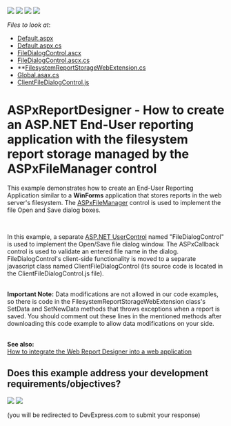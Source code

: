 <!-- default badges list -->
![](https://img.shields.io/endpoint?url=https://codecentral.devexpress.com/api/v1/VersionRange/128597856/19.2.2%2B)
[![](https://img.shields.io/badge/Open_in_DevExpress_Support_Center-FF7200?style=flat-square&logo=DevExpress&logoColor=white)](https://supportcenter.devexpress.com/ticket/details/T227679)
[![](https://img.shields.io/badge/📖_How_to_use_DevExpress_Examples-e9f6fc?style=flat-square)](https://docs.devexpress.com/GeneralInformation/403183)
[![](https://img.shields.io/badge/💬_Leave_Feedback-feecdd?style=flat-square)](#does-this-example-address-your-development-requirementsobjectives)
<!-- default badges end -->
<!-- default file list -->
*Files to look at*:

* [Default.aspx](./CS/T227679/Default.aspx)
* [Default.aspx.cs](./CS/T227679/Default.aspx.cs)
* [FileDialogControl.ascx](./CS/T227679/FileDialogControl.ascx)
* [FileDialogControl.ascx.cs](./CS/T227679/FileDialogControl.ascx.cs) 
* **[FilesystemReportStorageWebExtension.cs](./CS/T227679/FilesystemReportStorageWebExtension.cs)
* [Global.asax.cs](./CS/T227679/Global.asax.cs) 
* [ClientFileDialogControl.js](./CS/T227679/Scripts/ClientFileDialogControl.js) 
<!-- default file list end -->
# ASPxReportDesigner - How to create an ASP.NET End-User reporting application with the filesystem report storage managed by the ASPxFileManager control


<p>This example demonstrates how to create an End-User Reporting Application similar to a <strong>WinForms</strong> application that stores reports in the web server's filesystem. The <a href="https://documentation.devexpress.com/#AspNet/clsDevExpressWebASPxFileManagertopic">ASPxFileManager</a> control is used to implement the file Open and Save dialog boxes.</p>
<p> </p>
<p>In this example, a separate <a href="https://learn.microsoft.com/en-us/previous-versions/aspnet/y6wb1a0e(v=vs.100)">ASP.NET UserControl</a> named "FileDialogControl" is used to implement the Open/Save file dialog window. The ASPxCallback control is used to validate an entered file name in the dialog. FileDialogControl's client-side functionality is moved to a separate javascript class named ClientFileDialogControl (its source code is located in the ClientFileDialogControl.js file).<br><br></p>
<p><strong>Important Note:</strong> Data modifications are not allowed in our code examples, so there is code in the FilesystemReportStorageWebExtension class's SetData and SetNewData methods that throws exceptions when a report is saved. You should comment out these lines in the mentioned methods after downloading this code example to allow data modifications on your side.</p>
<br><strong>See also:</strong><br><a href="https://www.devexpress.com/Support/Center/p/T178798">How to integrate the Web Report Designer into a web application</a>

<br/>


<!-- feedback -->
## Does this example address your development requirements/objectives?

[<img src="https://www.devexpress.com/support/examples/i/yes-button.svg"/>](https://www.devexpress.com/support/examples/survey.xml?utm_source=github&utm_campaign=reporting-web-forms-designer-file-management-dialog&~~~was_helpful=yes) [<img src="https://www.devexpress.com/support/examples/i/no-button.svg"/>](https://www.devexpress.com/support/examples/survey.xml?utm_source=github&utm_campaign=reporting-web-forms-designer-file-management-dialog&~~~was_helpful=no)

(you will be redirected to DevExpress.com to submit your response)
<!-- feedback end -->
